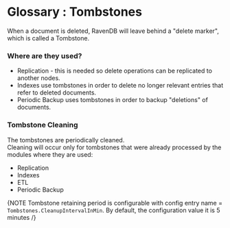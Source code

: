 ﻿# Glossary : Tombstones
When a document is deleted, RavenDB will leave behind a "delete marker", which is called a Tombstone. 
  
### Where are they used?
* Replication - this is needed so delete operations can be replicated to another nodes.
* Indexes use tombstones in order to delete no longer relevant entries that refer to deleted documents.
* Periodic Backup uses tombstones in order to backup "deletions" of documents.

### Tombstone Cleaning
The tombstones are periodically cleaned.  
Cleaning will occur only for tombstones that were already processed by the modules where they are used:
* Replication
* Indexes
* ETL 
* Periodic Backup

{NOTE Tombstone retaining period is configurable with config entry name = `Tombstones.CleanupIntervalInMin`. By default, the configuration value it is 5 minutes /}
